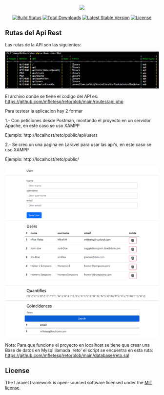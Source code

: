 <p align="center"><a href="https://laravel.com" target="_blank"><img src="https://raw.githubusercontent.com/laravel/art/master/logo-lockup/5%20SVG/2%20CMYK/1%20Full%20Color/laravel-logolockup-cmyk-red.svg" width="400"></a></p>

<p align="center">
<a href="https://travis-ci.org/laravel/framework"><img src="https://travis-ci.org/laravel/framework.svg" alt="Build Status"></a>
<a href="https://packagist.org/packages/laravel/framework"><img src="https://img.shields.io/packagist/dt/laravel/framework" alt="Total Downloads"></a>
<a href="https://packagist.org/packages/laravel/framework"><img src="https://img.shields.io/packagist/v/laravel/framework" alt="Latest Stable Version"></a>
<a href="https://packagist.org/packages/laravel/framework"><img src="https://img.shields.io/packagist/l/laravel/framework" alt="License"></a>
</p>

## Rutas del Api Rest
Las rutas de la API son las siguientes:
<p align="center">
    <img src="https://raw.githubusercontent.com/mfletesg/reto/main/public/img/rutas.png" alt="License">
</p>

El archivo donde se tiene el codigo del API es:
https://github.com/mfletesg/reto/blob/main/routes/api.php

Para testear la aplicacion hay 2 formar

1.- Con peticiones desde Postman, montando el proyecto en un servidor Apache, en este caso se uso XAMPP

Ejemplo: http://localhost/reto/public/api/users

2.- Se creo un una pagina en Laravel  para usar las api's, en este caso se uso XAMPP

Ejemplo: http://localhost/reto/public/


<p align="center">
    <img src="https://raw.githubusercontent.com/mfletesg/reto/main/public/img/screen.png" alt="License">
</p>

Nota: Para que funcione el proyecto en localhost se tiene que crear una Base de datos en Mysql llamada 'reto' el script se encuentra en esta ruta: https://github.com/mfletesg/reto/blob/main/database/reto.sql

## License

The Laravel framework is open-sourced software licensed under the [MIT license](https://opensource.org/licenses/MIT).
